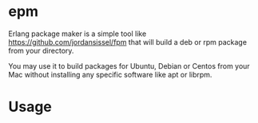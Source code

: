epm
===

Erlang package maker is a simple tool like https://github.com/jordansissel/fpm  that will build a deb or rpm package from your directory.

You may use it to build packages for Ubuntu, Debian or Centos from your Mac without installing any specific software
like apt or librpm.


Usage
=====



